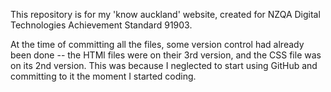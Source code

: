 This repository is for my 'know auckland' website, created for NZQA Digital Technologies Achievement Standard 91903. 

At the time of committing all the files, some version control had already been done -- the HTMl files were on their 3rd version, 
and the CSS file was on  its 2nd version. This was because I neglected to start using GitHub and committing to it the moment I started coding.
